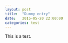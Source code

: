 ```yaml
---
layout: post
title:  "Dummy entry"
date:   2015-05-20 22:00:00
categories: test
---
```

This is a test.

